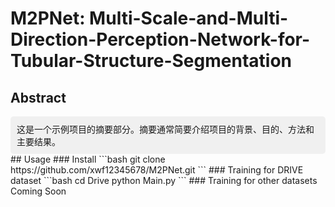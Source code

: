 # M2PNet: Multi-Scale-and-Multi-Direction-Perception-Network-for-Tubular-Structure-Segmentation
## Abstract
<div style="background-color: #f0f0f0; padding: 10px; border-radius: 5px;">
这是一个示例项目的摘要部分。摘要通常简要介绍项目的背景、目的、方法和主要结果。
</div>
## Usage
### Install
```bash
git clone https://github.com/xwf12345678/M2PNet.git
```
### Training for DRIVE dataset
```bash
cd Drive
python Main.py
```
### Training for other datasets
Coming Soon
